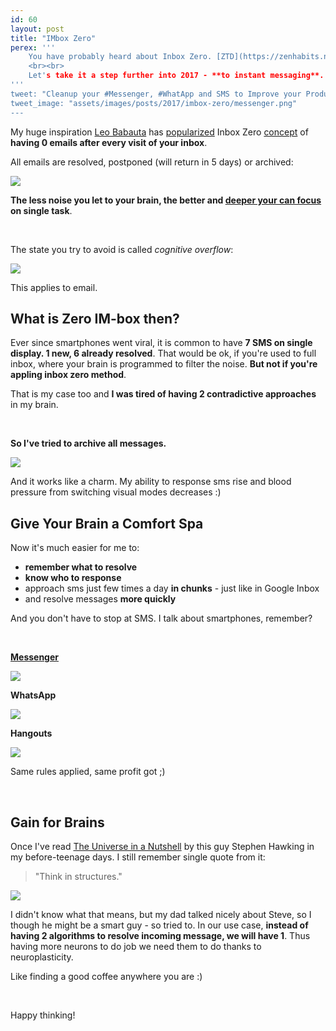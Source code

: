 ```yaml
---
id: 60
layout: post
title: "IMbox Zero"
perex: '''
    You have probably heard about Inbox Zero. [ZTD](https://zenhabits.net/zen-to-done-ztd-the-ultimate-simple-productivity-system/) technique, **to keep your email inbox clean and your brain well rested**.
    <br><br>
    Let's take it a step further into 2017 - **to instant messaging**. 
'''
tweet: "Cleanup your #Messenger, #WhatApp and SMS to Improve your Productivity #facebook #imboxzero"
tweet_image: "assets/images/posts/2017/imbox-zero/messenger.png"
---
```


My huge inspiration [Leo Babauta](https://zenhabits.net/) has [popularized](https://zenhabits.net/email-zen-clear-out-your-inbox/) Inbox Zero [concept](https://zenhabits.net/email-sanity/) of **having 0 emails after every visit of your inbox**. 

All emails are resolved, postponed (will return in 5 days) or archived:

<img src="/assets/images/posts/2017/imbox-zero/inbox.png" class="img-thumbnail">


**The less noise you let to your brain, the better and [deeper your can focus](/blog/2017/09/25/3-non-it-books-that-help-you-to-become-better-programmer/#deep-work-by-cal-newport) on single task**. 

<br>

The state you try to avoid is called *cognitive overflow*:
 
<img src="/assets/images/posts/2017/imbox-zero/full-inbox.jpg" class="img-thumbnail">
 

This applies to email.


## What is Zero IM-box then?

Ever since smartphones went viral, it is common to have **7 SMS on single display. 1 new, 6 already resolved**. 
That would be ok, if you're used to full inbox, where your brain is programmed to filter the noise. **But not if you're appling inbox zero method**.

That is my case too and **I was tired of having 2 contradictive approaches** in my brain.

<br>

**So I've tried to archive all messages.**

<img src="/assets/images/posts/2017/imbox-zero/sms.png" class="img-thumbnail col-md-4">

And it works like a charm. My ability to response sms rise and blood pressure from switching visual modes decreases :)


## Give Your Brain a Comfort Spa 

Now it's much easier for me to:

- **remember what to resolve**
- **know who to response**
- approach sms just few times a day **in chunks** - just like in Google Inbox
- and resolve messages **more quickly**


And you don't have to stop at SMS. I talk about smartphones, remember?

<br>


**[Messenger](https://messenger.com)**

<img src="/assets/images/posts/2017/imbox-zero/messenger.png" class="img-thumbnail">

**WhatsApp**

<img src="/assets/images/posts/2017/imbox-zero/whatsapp.png" class="img-thumbnail col-md-4">

**Hangouts**

<img src="/assets/images/posts/2017/imbox-zero/hangouts.png" class="img-thumbnail col-md-4">



Same rules applied, same profit got ;)


<br>


## Gain for Brains

Once I've read [The Universe in a Nutshell](https://en.wikipedia.org/wiki/The_Universe_in_a_Nutshell) by this guy Stephen Hawking in my before-teenage days. I still remember single quote from it: 

<blockquote class="blockquote">
    "Think in structures."
</blockquote>

<img src="/assets/images/posts/2017/imbox-zero/universe.jpg" class="img-thumbnail">


I didn't know what that means, but my dad talked nicely about Steve, so I though he might be a smart guy - so tried to. In our use case, **instead of having 2 algorithms to resolve incoming message, we will have 1**. Thus having more neurons to do job we need them to do thanks to neuroplasticity. 

Like finding a good coffee anywhere you are :)

<br>

Happy thinking!

